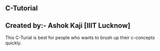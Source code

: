 ## C-Tutorial

## Created by:- Ashok Kaji [IIIT Lucknow]

This C-Turial is best for people who wants to brush up their c-concepts quickly.
